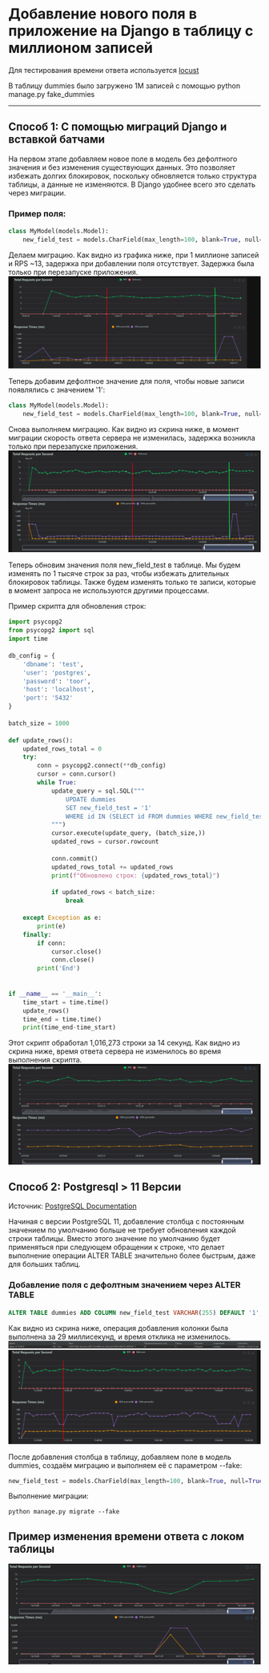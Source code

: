 # Добавление нового поля в приложение на Django в таблицу с миллионом записей

Для тестирования времени ответа используется [locust](https://locust.io/)

В таблицу dummies было загружено 1М записей с помощью python manage.py fake_dummies

---

## Способ 1: С помощью миграций Django и вставкой батчами

На первом этапе добавляем новое поле в модель без дефолтного значения и без изменения существующих данных. Это позволяет избежать долгих блокировок, поскольку обновляется только структура таблицы, а данные не изменяются. В Django удобнее всего это сделать через миграции.

### Пример поля:
```python
class MyModel(models.Model):
    new_field_test = models.CharField(max_length=100, blank=True, null=True)
```
Делаем миграцию. Как видно из графика ниже, при 1 миллионе записей и RPS ~13, задержка при добавлении поля отсутствует. Задержка была только при перезапуске приложения.
![img.png](img/add_django_field.png)


Теперь добавим дефолтное значение для поля, чтобы новые записи появлялись с значением '1':
```python
class MyModel(models.Model):
    new_field_test = models.CharField(max_length=100, blank=True, null=True, default='1')
```

Снова выполняем миграцию. Как видно из скрина ниже, в момент миграции скорость ответа сервера не изменилась, задержка возникла только при перезапуске приложения.
![img.png](/img/after_adding_default.png)

Теперь обновим значения поля new_field_test в таблице. Мы будем изменять по 1 тысяче строк за раз, чтобы избежать длительных блокировок таблицы. Также будем изменять только те записи, которые в момент запроса не используются другими процессами.

Пример скрипта для обновления строк:
```python
import psycopg2
from psycopg2 import sql
import time

db_config = {
    'dbname': 'test',
    'user': 'postgres',
    'password': 'toor',
    'host': 'localhost',
    'port': '5432'
}

batch_size = 1000

def update_rows():
    updated_rows_total = 0
    try:
        conn = psycopg2.connect(**db_config)
        cursor = conn.cursor()
        while True:
            update_query = sql.SQL("""
                UPDATE dummies 
                SET new_field_test = '1' 
                WHERE id IN (SELECT id FROM dummies WHERE new_field_test IS NULL LIMIT %s FOR UPDATE SKIP LOCKED)
            """)
            cursor.execute(update_query, (batch_size,))
            updated_rows = cursor.rowcount

            conn.commit()
            updated_rows_total += updated_rows
            print(f"Обновлено строк: {updated_rows_total}")

            if updated_rows < batch_size:
                break

    except Exception as e:
        print(e)
    finally:
        if conn:
            cursor.close()
            conn.close()
        print('End')


if __name__ == '__main__':
    time_start = time.time()
    update_rows()
    time_end = time.time()
    print(time_end-time_start)
```
Этот скрипт обработал 1,016,273 строки за 14 секунд. Как видно из скрина ниже, время ответа сервера не изменилось во время выполнения скрипта.
![img.png](/img/batch_update.png)

## Способ 2: Postgresql > 11 Версии
Источник: [PostgreSQL Documentation](https://www.postgresql.org/docs/current/ddl-alter.html)

Начиная с версии PostgreSQL 11, добавление столбца с постоянным значением по умолчанию больше не требует обновления каждой строки таблицы. Вместо этого значение по умолчанию будет применяться при следующем обращении к строке, что делает выполнение операции ALTER TABLE значительно более быстрым, даже для больших таблиц.

### Добавление поля с дефолтным значением через ALTER TABLE
```sql
ALTER TABLE dummies ADD COLUMN new_field_test VARCHAR(255) DEFAULT '1';
```

Как видно из скрина ниже, операция добавления колонки была выполнена за 29 миллисекунд, и время отклика не изменилось.
![img.png](/img/atler_table_time.png)
![img.png](/img/alter_table_sql.png)

После добавления столбца в таблицу, добавляем поле в модель dummies, создаём миграцию и выполняем её с параметром --fake:
```python
new_field_test = models.CharField(max_length=100, blank=True, null=True, default='1')
```
Выполнение миграции:
```shell
python manage.py migrate --fake
```

## Пример изменения времени ответа с локом таблицы
![img.png](/img/add_column_locked.png)
 